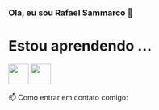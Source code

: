 ### Ola, eu sou Rafael Sammarco 👋

# Estou aprendendo ...
<img src="https://cdn.jsdelivr.net/gh/devicons/devicon/icons/git/git-original.svg"  width="40" height="40" />  <img src="https://cdn.jsdelivr.net/gh/devicons/devicon/icons/github/github-original-wordmark.svg" width="40" height="40" />



 📫 Como entrar em contato comigo:


